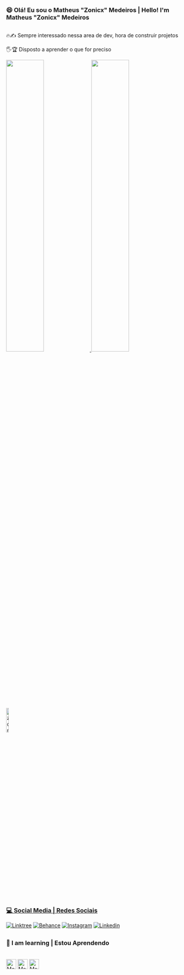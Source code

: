 
<div>
    
### 😄 Olá! Eu sou o Matheus "Zonicx" Medeiros | Hello! I'm Matheus "Zonicx" Medeiros 

##

🔥✍️ Sempre interessado nessa area de dev, hora de construir projetos

🖐️🏆 Disposto a aprender o que for preciso

</div>

<div>
    <a href="https://github.com/devmedeirosm">
    <img height="45%*" src="https://github-readme-stats.vercel.app/api?username=Zoniicx&title_color=FFFAFA&show_icons=true&text_color=FFFAFA&icon_color=FFD700&hide_border=true&theme=tokyonight"width="45%"/>
    <img height="45%" src="https://github-readme-stats.vercel.app/api/top-langs/?username=Zoniicx&hide_border=true&layout=compact&title_color=FFFAFA&text_color=FFFAFA&icon_color=FFD700&theme=tokyonight"width="45%"/>
</div>
        
<img align="center" height="13%" width="12%" src="https://komarev.com/ghpvc/?username=zoniicx&style=plastic&color=green" alt="zoniicx"/>

##

### 💻 Social Media | Redes Sociais

[![Linktree](https://img.shields.io/badge/linktree-39E09B?style=for-the-badge&logo=linktree&logoColor=white)](https://linktr.ee/zonicx)
[![Behance](https://img.shields.io/badge/-Behance-blue?style=for-the-badge&logo=behance&logoColor=white)]()
[![Instagram](https://img.shields.io/badge/Instagram-E4405F?style=for-the-badge&logo=instagram&logoColor=white)]()
[![Linkedin](https://img.shields.io/badge/LinkedIn-0077B5?style=for-the-badge&logo=linkedin&logoColor=white)](https://www.linkedin.com/in/matheus-medeiros-b2236829b/)

##

### 📖 I am learning | Estou Aprendendo

<div
style="display: inline_block"><br>
  <img align="center" alt="Med-HTML5" height="27" width="center" src="https://img.shields.io/badge/HTML5-E34F26?style=for-the-badge&logo=html5&logoColor=white">
  <img align="center" alt="Med-CSS" height="27" width="center" src="https://img.shields.io/badge/CSS3-1572B6?style=for-the-badge&logo=css3&logoColor=white">
  <img align="center" alt="Med-JAVA" height="27" width="center" src="https://img.shields.io/badge/JavaScript-F7DF1E?style=for-the-badge&logo=javascript&logoColor=black">
</div>
